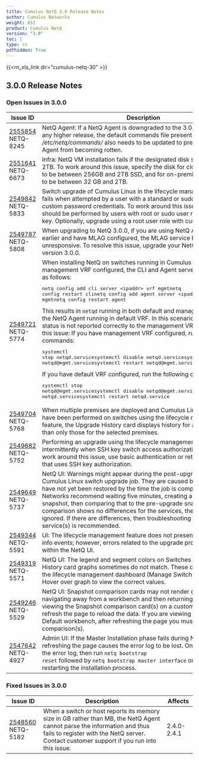 ```yaml
---
title: Cumulus NetQ 3.0 Release Notes
author: Cumulus Networks
weight: 652
product: Cumulus NetQ
version: "3.0"
toc: 1
type: rn
pdfhidden: True
---
```

{{<rn_xls_link dir="cumulus-netq-30" >}}
## 3.0.0 Release Notes
### Open Issues in 3.0.0

|  Issue ID 	|   Description	|   Affects	|   Fixed |
|---	        |---	        |---	    |---	                |
| <a name="2555854"></a> [2555854](#2555854) <a name="2555854"></a> <br />NETQ-8245 | NetQ Agent: If a NetQ Agent is downgraded to the 3.0.0 version from any higher release, the default commands file present in the _/etc/netq/commands/_ also needs to be updated to prevent the NetQ Agent from becoming rotten. | 3.0.0-3.3.1, 4.0.0 | |
| <a name="2551641"></a> [2551641](#2551641) <a name="2551641"></a> <br />NETQ-6673 | Infra: NetQ VM installation fails if the designated disk size is greater than 2TB. To work around this issue, specify the disk for cloud deployments to be between 256GB and 2TB SSD, and for on-premises deployments to be between 32 GB and 2TB. | 2.4.0-3.1.1 | 3.2.0-3.3.1|
| <a name="2549842"></a> [2549842](#2549842) <a name="2549842"></a> <br />NETQ-5833 | Switch upgrade of Cumulus Linux in the lifecycle management feature fails when attempted by a user with a standard or sudo user role and custom password credentials. To work around this issue, upgrades should be performed by users with root or sudo user role and an SSH key. Optionally, upgrade using a root user role with custom password.  | 3.0.0-3.0.1 | 3.1.0-3.3.1|
| <a name="2549787"></a> [2549787](#2549787) <a name="2549787"></a> <br />NETQ-5808 | When upgrading to NetQ 3.0.0, if you are using NetQ Agent 2.3.1 or earlier and have MLAG configured, the MLAG service becomes unresponsive. To resolve this issue, upgrade your NetQ Agents to version 3.0.0. | 3.0.0-3.0.1 | 3.1.0-3.3.1|
| <a name="2549721"></a> [2549721](#2549721) <a name="2549721"></a> <br />NETQ-5774 | When installing NetQ on switches running in Cumulus Linux 3.7.x  with management VRF configured, the CLI and Agent server are configured as follows:<pre>netq config add cli server \<ipaddr\> vrf mgmtnetq config restart clinetq config add agent server \<ipaddr\> vrf mgmtnetq config restart agent</pre>This results in <code>netqd</code> running in both default and management VRF and the NetQ Agent running in default VRF. In this scenario, the NetQ Agent status is not reported correctly to the management VRF. To workaround this issue: If you have management VRF configured, run the following commands:<pre>systemctl stop netqd.servicesystemctl disable netqd.servicesystemctl enable netqd&#64;mgmt.servicesystemctl restart netqd&#64;mgmt.service</pre>If you have default VRF configured, run the following commands:<pre>systemctl stop netqd&#64;mgmt.servicesystemctl disable netqd&#64;mgmt.servicesystemctl enable netqd.servicesystemctl restart netqd.service</pre> | 3.0.0-3.0.1 | 3.1.0-3.3.1|
| <a name="2549704"></a> [2549704](#2549704) <a name="2549704"></a> <br />NETQ-5768 | When multiple premises are deployed and Cumulus Linux upgrades have been performed on switches using the lifecycle management feature, the Upgrade History card displays history for all premises rather than only those for the selected premises. | 3.0.0-3.0.1 | 3.1.0-3.3.1|
| <a name="2549682"></a> [2549682](#2549682) <a name="2549682"></a> <br />NETQ-5752 | Performing an upgrade using the lifecycle management feature fails intermittently when SSH key switch access authorization is used. To work around this issue, use basic authentication or retry an upgrade job that uses SSH key authorization. | 3.0.0-3.0.1 | 3.1.0-3.3.1|
| <a name="2549649"></a> [2549649](#2549649) <a name="2549649"></a> <br />NETQ-5737 | NetQ UI: Warnings might appear during the post-upgrade phase for a Cumulus Linux switch upgrade job. They are caused by services that have not yet been restored by the time the job is complete. Cumulus Networks recommend waiting five minutes, creating a network snapshot, then comparing that to the pre-upgrade snapshot. If the comparison shows no differences for the services, the warnings can be ignored. If there are differences, then troubleshooting the relevant service(s) is recommended. | 3.0.0-3.3.1, 4.0.0 | |
| <a name="2549344"></a> [2549344](#2549344) <a name="2549344"></a> <br />NETQ-5591 | UI: The lifecycle management feature does not present general alarm or info events; however, errors related to the upgrade process are reported within the NetQ UI. | 3.0.0-3.1.1 | 3.2.0-3.3.1|
| <a name="2549319"></a> [2549319](#2549319) <a name="2549319"></a> <br />NETQ-5571 | NetQ UI: The legend and segment colors on Switches and Upgrade History card graphs sometimes do not match. These cards appear on the lifecycle management dashboard (Manage Switch Assets view). Hover over graph to view the correct values. | 3.0.0-3.3.1 | 4.0.0|
| <a name="2549246"></a> [2549246](#2549246) <a name="2549246"></a> <br />NETQ-5529 | NetQ UI: Snapshot comparison cards may not render correctly after navigating away from a workbench and then returning to it. If you are viewing the Snapshot comparison card(s) on a custom workbench, refresh the page to reload the data. If you are viewing it on the Cumulus Default workbench, after refreshing the page you must recreate the comparison(s). | 2.4.0-3.2.1 | 3.3.0-3.3.1|
| <a name="2547642"></a> [2547642](#2547642) <a name="2547642"></a> <br />NETQ-4927 | Admin UI: If the Master Installation phase fails during NetQ installation, refreshing the page causes the error log to be lost. On failure, download the error log, then run <code>netq bootstrap reset</code> followed by <code>netq bootstrap master interface</code> on the node before restarting the installation process. | 2.4.1-3.0.1 | 3.1.0-3.3.1|

### Fixed Issues in 3.0.0
|  Issue ID 	|   Description	|   Affects	|
|---	        |---	        |---	    |
| <a name="2548560"></a> [2548560](#2548560) <a name="2548560"></a> <br />NETQ-5182 | When a switch or host reports its memory size in GB rather than MB, the NetQ Agent cannot parse the information and thus fails to register with the NetQ server. Contact customer support if you run into this issue. | 2.4.0-2.4.1 | |

